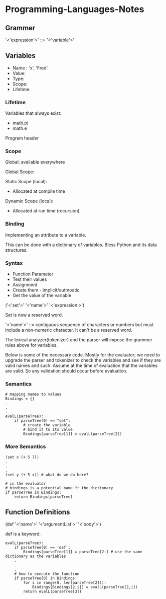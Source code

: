 # Programming-Languages-Notes
## Grammer
'<'expression'>' ::= '<'variable'>'
## Variables
- Name : 'x', 'Fred'
- Value: 
- Type:
- Scope:
- Lifetime:

### Lifetime
Variables that always exist:
- math.pi
- math.e

Program header

### Scope
Global: available everywhere 

Global Scope:

Static Scope (local):
- Allocated at compile time

Dynamic Scope (local):
- Allocated at run time (recursion)

### Binding
Implementing an attribute to a variable.

This can be done with a dictionary of variables. Bless Python and its data structures.

### Syntax
- Function Parameter
- Test their values
- Assignment
- Create them - implicit/autmoatic
- Get the value of the variable

('<'set'>' '<'name'>' '<'expression'>')

Set is now a reserved word.

'<'name'>' ::= contiguous sequence of characters or numbers but must include a non-numeric character. It can't be a reserved word.

The lexical analyzer(tokenizer) and the parser will impose the grammer rules above for variables.

Below is some of the necessary code. Mostly for the evaluator; we need to upgrade the parser and tokenizer to check the variables and see if they are valid names and such. Assume at the time of evaluation that the variables are valid. So any validation should occur before evaluation.

### Semantics

    # mapping names to values
    Bindings = {}
    .
    .
    .
    evalL(parseTree):
        if parseTree[0] == "set":
            # create the variable
            # bind it to its value
            Bindings[parseTree[1]] = evalL(parseTree[2])

### More Semantics

    (set x (+ 5 7))
    .
    .
    .
    (set y (+ 5 x)) # what do we do here?

    # in the evaluator
    # bindings is a potential name fr the dictionary
    if parseTree in Bindings:
        return Bindings[parseTree]

## Function Definitions
(def '<'name'>' '<'argumentList'>' '<'body'>')

def is a keyword.

    evalL(parseTree):
        if parseTree[0] == 'def':
            Bindings[parseTree[1]] = parseTree[2:] # use the same dictionary as the variables
        .
        .
        .
        # how to execute the function
        if parseTree[0] in Bindings:
            for i in range(0, len(parseTree[2])):
                Bindings[Bindings[2,i]] = evalL(parseTree[2,i])
            return evalL(parseTree[3])

